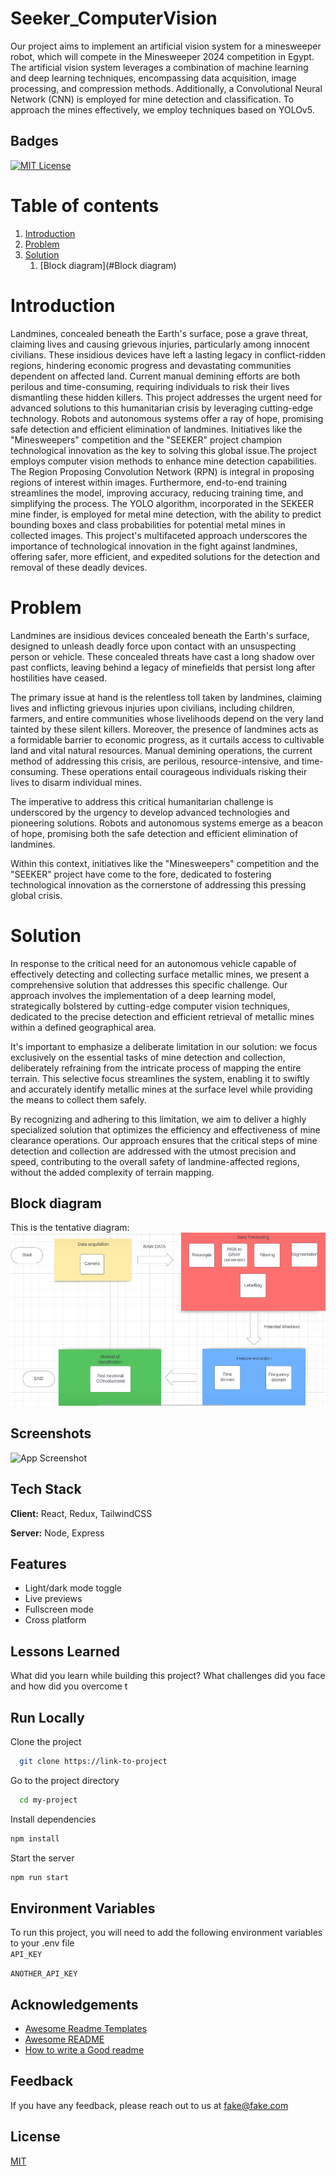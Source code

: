 # Seeker_ComputerVision
Our project aims to implement an artificial vision system for a minesweeper robot, which will compete in the Minesweeper 2024 competition in Egypt. The artificial vision system leverages a combination of machine learning and deep learning techniques, encompassing data acquisition, image processing, and compression methods. Additionally, a Convolutional Neural Network (CNN) is employed for mine detection and classification. To approach the mines effectively, we employ techniques based on YOLOv5.

## Badges  
[![MIT License](https://img.shields.io/badge/License-MIT-green.svg)](https://choosealicense.com/licenses/mit/)  


# Table of contents  
1. [Introduction](#Introduction)  
2. [Problem](#Problem)  
3. [Solution](#Solution)
    1. [Block diagram](#Block diagram)


# Introduction
Landmines, concealed beneath the Earth's surface, pose a grave threat, claiming lives and causing grievous injuries, particularly among innocent civilians. These insidious devices have left a lasting legacy in conflict-ridden regions, hindering economic progress and devastating communities dependent on affected land. Current manual demining efforts are both perilous and time-consuming, requiring individuals to risk their lives dismantling these hidden killers. This project addresses the urgent need for advanced solutions to this humanitarian crisis by leveraging cutting-edge technology. Robots and autonomous systems offer a ray of hope, promising safe detection and efficient elimination of landmines. Initiatives like the "Minesweepers" competition and the "SEEKER" project champion technological innovation as the key to solving this global issue.The project employs computer vision methods to enhance mine detection capabilities. The Region Proposing Convolution Network (RPN) is integral in proposing regions of interest within images. Furthermore, end-to-end training streamlines the model, improving accuracy, reducing training time, and simplifying the process. The YOLO algorithm, incorporated in the SEKEER mine finder, is employed for metal mine detection, with the ability to predict bounding boxes and class probabilities for potential metal mines in collected images. This project's multifaceted approach underscores the importance of technological innovation in the fight against landmines, offering safer, more efficient, and expedited solutions for the detection and removal of these deadly devices.

# Problem
Landmines are insidious devices concealed beneath the Earth's surface, designed to unleash deadly force upon contact with an unsuspecting person or vehicle. These concealed threats have cast a long shadow over past conflicts, leaving behind a legacy of minefields that persist long after hostilities have ceased.

The primary issue at hand is the relentless toll taken by landmines, claiming lives and inflicting grievous injuries upon civilians, including children, farmers, and entire communities whose livelihoods depend on the very land tainted by these silent killers. Moreover, the presence of landmines acts as a formidable barrier to economic progress, as it curtails access to cultivable land and vital natural resources. Manual demining operations, the current method of addressing this crisis, are perilous, resource-intensive, and time-consuming. These operations entail courageous individuals risking their lives to disarm individual mines.

The imperative to address this critical humanitarian challenge is underscored by the urgency to develop advanced technologies and pioneering solutions. Robots and autonomous systems emerge as a beacon of hope, promising both the safe detection and efficient elimination of landmines.

Within this context, initiatives like the "Minesweepers" competition and the "SEEKER" project have come to the fore, dedicated to fostering technological innovation as the cornerstone of addressing this pressing global crisis.

# Solution
In response to the critical need for an autonomous vehicle capable of effectively detecting and collecting surface metallic mines, we present a comprehensive solution that addresses this specific challenge. Our approach involves the implementation of a deep learning model, strategically bolstered by cutting-edge computer vision techniques, dedicated to the precise detection and efficient retrieval of metallic mines within a defined geographical area.

It's important to emphasize a deliberate limitation in our solution: we focus exclusively on the essential tasks of mine detection and collection, deliberately refraining from the intricate process of mapping the entire terrain. This selective focus streamlines the system, enabling it to swiftly and accurately identify metallic mines at the surface level while providing the means to collect them safely. 

By recognizing and adhering to this limitation, we aim to deliver a highly specialized solution that optimizes the efficiency and effectiveness of mine clearance operations. Our approach ensures that the critical steps of mine detection and collection are addressed with the utmost precision and speed, contributing to the overall safety of landmine-affected regions, without the added complexity of terrain mapping.
## Block diagram
This is the tentative diagram:
![App Screenshot](docs/img/diagramV1.png)


## Screenshots  

![App Screenshot](https://lanecdr.org/wp-content/uploads/2019/08/placeholder.png)

## Tech Stack  

**Client:** React, Redux, TailwindCSS  

**Server:** Node, Express

## Features  

- Light/dark mode toggle  
- Live previews  
- Fullscreen mode  
- Cross platform 

## Lessons Learned  

What did you learn while building this project? What challenges did you face and how did you overcome t

## Run Locally  

Clone the project  

~~~bash  
  git clone https://link-to-project
~~~

Go to the project directory  

~~~bash  
  cd my-project
~~~

Install dependencies  

~~~bash  
npm install
~~~

Start the server  

~~~bash  
npm run start
~~~

## Environment Variables  

To run this project, you will need to add the following environment variables to your .env file  
`API_KEY`  

`ANOTHER_API_KEY` 

## Acknowledgements  

- [Awesome Readme Templates](https://awesomeopensource.com/project/elangosundar/awesome-README-templates)
- [Awesome README](https://github.com/matiassingers/awesome-readme)
- [How to write a Good readme](https://bulldogjob.com/news/449-how-to-write-a-good-readme-for-your-github-project)

## Feedback  

If you have any feedback, please reach out to us at fake@fake.com

## License  

[MIT](https://choosealicense.com/licenses/mit/)
